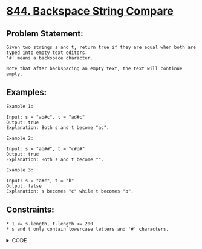 # [844. Backspace String Compare](https://leetcode.com/problems/backspace-string-compare/)

## Problem Statement:

```
Given two strings s and t, return true if they are equal when both are typed into empty text editors. 
'#' means a backspace character.

Note that after backspacing an empty text, the text will continue empty.
```

## Examples:

```
Example 1:

Input: s = "ab#c", t = "ad#c"
Output: true
Explanation: Both s and t become "ac".

Example 2:

Input: s = "ab##", t = "c#d#"
Output: true
Explanation: Both s and t become "".

Example 3:

Input: s = "a#c", t = "b"
Output: false
Explanation: s becomes "c" while t becomes "b".
```

## Constraints:

```
* 1 <= s.length, t.length <= 200
* s and t only contain lowercase letters and '#' characters.
```


<details>
  <summary> CODE </summary>
  
  ```cpp

// Stack

// As when we get '#' char we have to backspace
// so we keep storing it in stack and pop when needed


class Solution {
public:
    
    string fun(string s) {
        stack<char> st;
        for(auto &x : s) {
            if(x == '#') {
                if(!st.empty()) st.pop();
            }
            else {
                st.push(x);
            }
        }
        string ans = "";
        while(st.size()) {
            ans += st.top();
            st.pop();
        }
        return ans;
    }
    
    bool backspaceCompare(string s, string t) {
        string ns = fun(s);
        string nt = fun(t);
        return (ns == nt);
    }
};
  
  ```
  
</details>